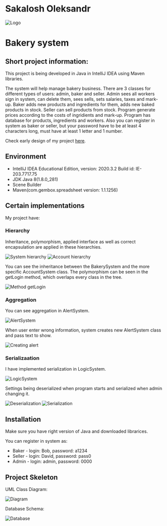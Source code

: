 # Sakalosh Oleksandr

![Logo](https://github.com/oleksandrsakalosh/Bakery/src/main/java/data/logo.jpg)
# Bakery system

## Short project information:	

This project is being developed in Java in IntelliJ IDEA using Maven libraries.

The system will help manage bakery business. There are 3 classes for different types of users: admin, baker and seller. 
Admin sees all workers sign in system, can delete them, sees sells, sets salaries, taxes and mark-up. Baker adds new products and ingredients for them, adds new baked products in stock. 
Seller can sell products from stock. Program generate prices according to the costs of ingridients and mark-up. 
Program has database for products, ingredients and workers.
Also you can register in system as baker or seller, but your password have to be at least 4 characters long, must have at least 1 letter and 1 number.

Check early design of my project [here](https://github.com/oleksandrsakalosh/Bakery/Documentation/Zamer.pdf).

## Environment

- IntelliJ IDEA Educational Edition, version: 2020.3.2 Build id: IE-203.7717.75
- JDK Java 8(1.8.0_281)
- Scene Builder
- Maven(com.gembox.spreadsheet version: 1.1.1256)

## Certain implementations

My project have:

### Hierarchy
Inheritance, polymorphism, applied interface as well as correct encapsulation are applied in these hierarchies.

![System hierarchy](https://github.com/oleksandrsakalosh/Bakery/Documentation/System%20hierarchy.png)
![Account hierarchy](https://github.com/oleksandrsakalosh/Bakery/Documentation/Account%20hierarchy.png)

You can see the inheritance between the BakerySystem and the more specific AccountSystem class. 
The polymorphism can be seen in the getLogin method, which overlaps every class in the tree.

![Method getLogin](https://github.com/oleksandrsakalosh/Bakery/Documentation/getLogin.png)

### Aggregation
You can see aggregation in AlertSystem. 

![AlertSystem](https://github.com/oleksandrsakalosh/Bakery/Documentation/AlertSystem.png)

When user enter wrong information, system creates new AlertSystem class and pass text to show.

![Creating alert](https://github.com/oleksandrsakalosh/Bakery/Documentation/Creating%20AlertSystem.png)

### Serializaation
I have implemented serialization in LogicSystem.

![LogicSystem](https://github.com/oleksandrsakalosh/Bakery/Documentation/LogicSystem.png)

Settings being deserialized when program starts and serialized when admin changing it.

![Deserialization](https://github.com/oleksandrsakalosh/Bakery/Documentation/Deserialization.png)
![Serialization](https://github.com/oleksandrsakalosh/Bakery/Documentation/Serialization.png)

## Installation
Make sure you have right version of Java and downloaded librarices.

You can register in system as:
- Baker - login: Bob, password: a1234
- Seller - login: David, password: pass0
- Admin - login: admin, password: 0000

## Project Skeleton
UML Class Diagram:

![Diagram](https://github.com/oleksandrsakalosh/Bakery/Documentation/Main%20Diagram.png)

Database Schema:

![Database](https://github.com/oleksandrsakalosh/Bakery/Documentation/Invoice%20database.png)


